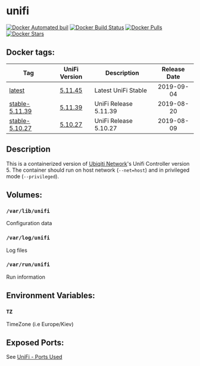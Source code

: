 # unifi

[![Docker Automated buil](https://img.shields.io/docker/automated/alexl78/unifi.svg)]() [![Docker Build Status](https://img.shields.io/docker/build/alexl78/unifi.svg)]() [![Docker Pulls](https://img.shields.io/docker/pulls/alexl78/unifi.svg)]() [![Docker Stars](https://img.shields.io/docker/stars/alexl78/unifi.svg)]()

## Docker tags:
| Tag | UniFi Version | Description | Release Date |
| --- | :---: | --- | :---: |
| [latest](https://github.com/alexl78/docker-unifi/blob/master/Dockerfile) | [5.11.45](https://community.ui.com/releases/UniFi-Network-Controller-5-11-45/fc758129-7b75-44e8-8da2-1150e7359f7d) | Latest UniFi Stable | 2019-09-04|
| [stable-5.11.39](https://github.com/alexl78/docker-unifi/blob/stable-5.11.39/Dockerfile) | [5.11.39](https://community.ui.com/releases/UniFi-Network-Controller-5-11-39/6ab8ef1a-376f-41e6-85b2-ceec098b8462) | UniFi Release 5.11.39 | 2019-08-20|
| [stable-5.10.27](https://github.com/alexl78/docker-unifi/blob/stable-5.10.27/Dockerfile) | [5.10.27](https://community.ui.com/releases/UniFi-Network-Controller-5-10-27/c80933a1-e240-4b54-9923-75a4e95142fd) | UniFi Release 5.10.27 | 2019-08-09|

## Description
This is a containerized version of [Ubiqiti Network](https://www.ubnt.com/)'s Unifi Controller version 5.
The container should run on host network (`--net=host`) and in privileged mode (`--privileged`).

## Volumes:
### `/var/lib/unifi`
Configuration data

### `/var/log/unifi`
Log files

### `/var/run/unifi`
Run information

## Environment Variables:

### `TZ`

TimeZone (i.e Europe/Kiev)

## Exposed Ports:
See [UniFi - Ports Used](https://help.ubnt.com/hc/en-us/articles/218506997-UniFi-Ports-Used)
